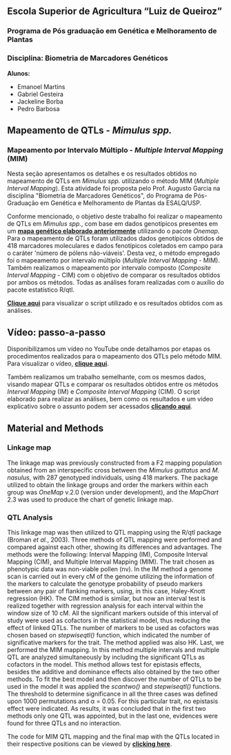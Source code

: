 ## Escola Superior de Agricultura “Luiz de Queiroz” 
### Programa de Pós graduação em Genética e Melhoramento de Plantas
### Disciplina: Biometria de Marcadores Genéticos

**Alunos:**
- Emanoel Martins
- Gabriel Gesteira
- Jackeline Borba
- Pedro Barbosa

## Mapeamento de QTLs - _Mimulus spp._
### Mapeamento por Intervalo Múltiplo - _Multiple Interval Mapping_ (MIM)

Nesta seção apresentamos os detalhes e os resultados obtidos no mapeamento de QTLs em _Mimulus spp._ utilizando o método MIM (_Multiple Interval Mapping_). Esta atividade foi proposta pelo Prof. Augusto Garcia na disciplina "Biometria de Marcadores Genéticos", do Programa de Pós-Graduação em Genética e Melhoramento de Plantas da ESALQ/USP.

Conforme mencionado, o objetivo deste trabalho foi realizar o mapeamento de QTLs em _Mimulus spp._, com base em dados genotípicos presentes em um [**mapa genético elaborado anteriormente**](https://gabrielgesteira.github.io/Mapa-Mimulus/) utilizando o pacote _Onemap_. Para o mapeamento de QTLs foram utilizados dados genotípicos obtidos de 418 marcadores moleculares e dados fenotípicos coletados em campo para o caráter 'número de pólens não-viáveis'. Desta vez, o método empregado foi o mapeamento por intervalo múltiplo (_Multiple Interval Mapping_ - MIM). Também realizamos o mapeamento por intervalo composto (_Composite Interval Mapping_ - CIM) com o objetivo de comparar os resultados obtidos por ambos os métodos. Todas as análises foram realizadas com o auxílio do pacote estatístico R/qtl.

[**Clique aqui**](https://gabrielgesteira.github.io/mimulus-mim/mimulus-mim.html) para visualizar o script utilizado e os resultados obtidos com as análises.

## Vídeo: passo-a-passo

Disponibilizamos um vídeo no YouTube onde detalhamos por etapas os procedimentos realizados para o mapeamento dos QTLs pelo método MIM. Para visualizar o vídeo, [**clique aqui**](https://youtu.be/4lTiPD8zAnA).

Também realizamos um trabalho semelhante, com os mesmos dados, visando mapear QTLs e comparar os resultados obtidos entre os métodos _Interval Mapping_ (IM) e _Composite Interval Mapping_ (CIM). O script elaborado para realizar as análises, bem como os resultados e um vídeo explicativo sobre o assunto podem ser acessados [**clicando aqui**](https://gabrielgesteira.github.io/mimulus-qtl/). 

## Material and Methods

### Linkage map

The linkage map was previously constructed from a F2 mapping population obtained from an interspecific cross between the _Mimulus guttatus_ and _M. nasulus_, with 287 genotyped individuals, using 418 markers. The package utilized to obtain the linkage groups and order the markers within each group was _OneMap_ v.2.0 (version under development), and the _MapChart_ 2.3 was used to produce the chart of genetic linkage map.

### QTL Analysis

This linkage map was then utilized to QTL mapping using the R/qtl package (Broman _et al._, 2003). Three methods of QTL mapping were performed and compared against each other, showing its differences and advantages. The methods were the following: Interval Mapping (IM), Composite Interval Mapping (CIM), and Multiple Interval Mapping (MIM). The trait chosen as phenotypic data was non-viable pollen (nv).
In the IM method a genome scan is carried out in every cM of the genome utilizing the information of the markers to calculate the genotype probability of pseudo markers between any pair of flanking markers, using, in this case, Haley-Knott regression (HK). The CIM method is similar, but now an interval test is realized together with regression analysis for each interval within the window size of 10 cM. All the significant markers outside of this interval of study were used as cofactors in the statistical model, thus reducing the effect of linked QTLs. The number of markers to be used as cofactors was chosen based on _stepwiseqtl()_ function, which indicated the number of significative markers for the trait. The method applied was also HK. 
Last, we performed the MIM mapping. In this method multiple intervals and multiple QTL are analyzed simultaneously by including the significant QTLs as cofactors in the model. This method allows test for epistasis effects, besides the additive and dominance effects also obtained by the two other methods. To fit the best model and then discover the number of QTLs to be used in the model it was applied the _scantwo()_ and _stepwiseqtl()_ functions. The threshold to determine significance in all the three cases was defined upon 1000 permutations and α = 0.05. For this particular trait, no epistasis effect were indicated. As results, it was concluded that in the first two methods only one QTL was appointed, but in the last one, evidences were found for three QTLs and no interaction.

The code for MIM QTL mapping and the final map with the QTLs located in their respective positions can be viewed by [**clicking here**](https://gabrielgesteira.github.io/mimulus-mim/mimulus-mim.html).